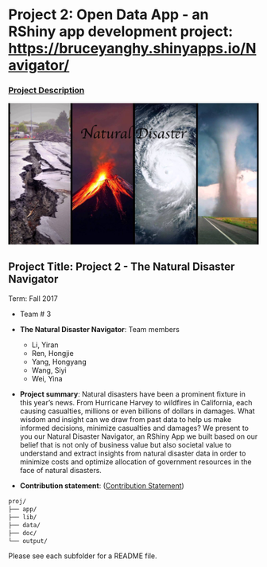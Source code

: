 # Project 2: Open Data App - an RShiny app development project: https://bruceyanghy.shinyapps.io/Navigator/

### [Project Description](doc/project2_desc.md)

![screenshot](doc/screenshot2.png)

## Project Title: Project 2 - The Natural Disaster Navigator
Term: Fall 2017

+ Team # 3 
+ **The Natural Disaster Navigator**: Team members
	+ Li, Yiran
	+ Ren, Hongjie
	+ Yang, Hongyang
	+ Wang, Siyi
	+ Wei, Yina


+ **Project summary**: Natural disasters have been a prominent fixture in this year’s news. From Hurricane Harvey to wildfires in California, each causing casualties, millions or even billions of dollars in damages. What wisdom and insight can we draw from past data to help us make informed decisions, minimize casualties and damages? We present to you our Natural Disaster Navigator, an RShiny App we built based on our belief that is not only of business value but also societal value to understand and extract insights from natural disaster data in order to minimize costs and optimize allocation of government resources in the face of natural disasters.

+ **Contribution statement**: ([Contribution Statement](doc/a_note_on_contributions.md))  


```
proj/
├── app/
├── lib/
├── data/
├── doc/
└── output/
```

Please see each subfolder for a README file.



